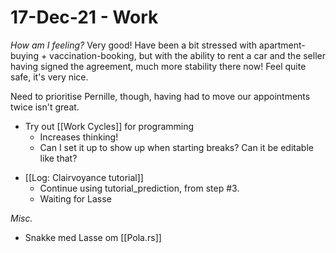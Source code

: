 # 17-Dec-21 - Work
*How am I feeling?*
Very good! Have been a bit stressed with apartment-buying + vaccination-booking, but with the ability to rent a car and the seller having signed the agreement, much more stability there now! Feel quite safe, it's very nice.

Need to prioritise Pernille, though, having had to move our appointments twice isn't great. 

- Try out [[Work Cycles]] for programming
	- Increases thinking!
	- Can I set it up to show up when starting breaks? Can it be editable like that?

* [[Log: Clairvoyance tutorial]]
	* Continue using tutorial_prediction, from step #3.
	* Waiting for Lasse



*Misc.*
- Snakke med Lasse om [[Pola.rs]]

<!-- {BearID:EC26C56D-FF4A-4377-B181-B5E1C440EB51-583-000001243FC4A1A6} -->
